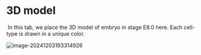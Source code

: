 # 3D model

​	In this tab, we place the 3D model of embryo in stage E8.0 here. Each cell-type is drawn in a unique color.

![image-20241203193314926](https://pic-md-1259550128.cos.ap-nanjing.myqcloud.com/image-20241203193314926.png)

